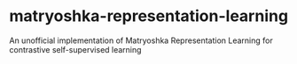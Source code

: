 # matryoshka-representation-learning
An unofficial implementation of Matryoshka Representation Learning for contrastive self-supervised learning
